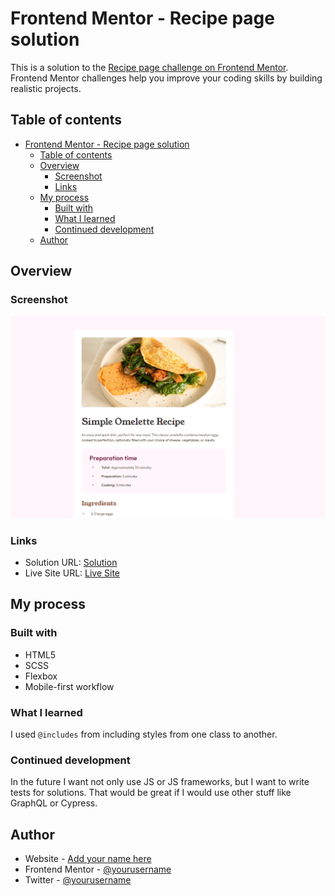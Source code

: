 # Frontend Mentor - Recipe page solution

This is a solution to the [Recipe page challenge on Frontend Mentor](https://www.frontendmentor.io/challenges/recipe-page-KiTsR8QQKm). Frontend Mentor challenges help you improve your coding skills by building realistic projects.

## Table of contents

- [Frontend Mentor - Recipe page solution](#frontend-mentor---recipe-page-solution)
  - [Table of contents](#table-of-contents)
  - [Overview](#overview)
    - [Screenshot](#screenshot)
    - [Links](#links)
  - [My process](#my-process)
    - [Built with](#built-with)
    - [What I learned](#what-i-learned)
    - [Continued development](#continued-development)
  - [Author](#author)

## Overview

### Screenshot

![](./screenshot.png)

### Links

- Solution URL: [Solution](https://your-solution-url.com)
- Live Site URL: [Live Site](https://github.com/Rahexx/RecipePage)

## My process

### Built with

- HTML5
- SCSS
- Flexbox
- Mobile-first workflow

### What I learned

I used `@includes` from including styles from one class to another.

### Continued development

In the future I want not only use JS or JS frameworks, but I want to write tests for solutions. That would be great if I would use other stuff like GraphQL or Cypress.

## Author

- Website - [Add your name here](https://www.your-site.com)
- Frontend Mentor - [@yourusername](https://www.frontendmentor.io/profile/yourusername)
- Twitter - [@yourusername](https://www.twitter.com/yourusername)
